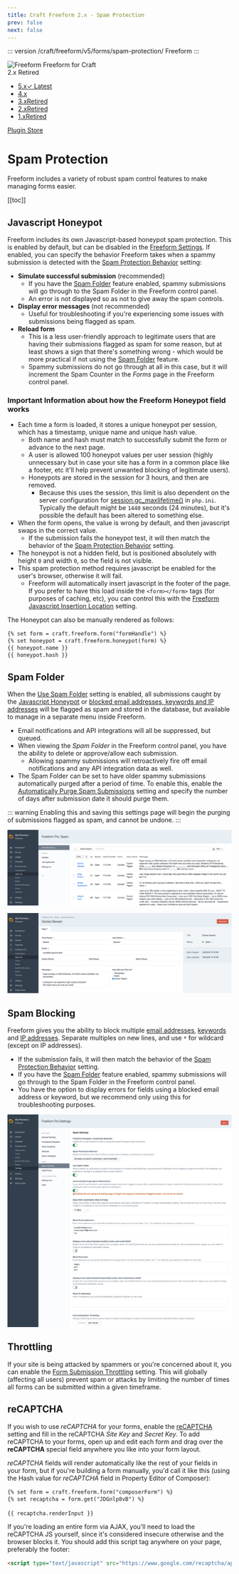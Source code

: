 ```yaml
---
title: Craft Freeform 2.x - Spam Protection
prev: false
next: false
---
```


::: version /craft/freeform/v5/forms/spam-protection/
Freeform
:::

<div id="pr-heading">
    <img src="https://docs.solspace.com/extras/icons/products/freeform-icon.png" alt="Freeform" class="pr-image">
    <span class="pr-name">Freeform</span>
    <span class="pr-category">for Craft</span>
    <div class="pr-v-wrapper">
        <div class="pr-v">
            <span class="pr-v-v">2.x</span>
            <span class="pr-v-type pr-retired">Retired</span>
            <span class="pr-v-arrow arrow down"></span>
        </div>
        <ul class="pr-v-list">
            <li><a href="/craft/freeform/v5/">5.x<span class="pr-v-type pr-latest">✓ Latest</span></a></li>
            <li><a href="/craft/freeform/v4/">4.x</a></li>
            <li><a href="/craft/freeform/v3/">3.x<span class="pr-v-type pr-retired">Retired</span></a></li>
            <li><a href="/craft/freeform/v2/">2.x<span class="pr-v-type pr-retired">Retired</span></a></li>
            <li><a href="/craft/freeform/v1/">1.x<span class="pr-v-type pr-retired">Retired</span></a></li>
        </ul>
    </div>
    <div class="pr-buy">
        <a href="https://plugins.craftcms.com/freeform" class="button button-blue"><span class="external-url">Plugin Store</span></a>
    </div>
</div>

<span class="page-section"></span>

# Spam Protection

Freeform includes a variety of robust spam control features to make managing forms easier.


[[toc]]



## Javascript Honeypot

Freeform includes its own Javascript-based honeypot spam protection. This is enabled by default, but can be disabled in the [Freeform Settings](../setup/settings.md#spam-settings). If enabled, you can specify the behavior Freeform takes when a spammy submission is detected with the [Spam Protection Behavior](../setup/settings.md#spam-behavior) setting:

* **Simulate successful submission** (recommended)
  * If you have the [Spam Folder](#spam-folder) feature enabled, spammy submissions will go through to the Spam Folder in the Freeform control panel.
  * An error is not displayed so as not to give away the spam controls.
* **Display error messages** (not recommended)
  * Useful for troubleshooting if you're experiencing some issues with submissions being flagged as spam.
* **Reload form**
  * This is a less user-friendly approach to legitimate users that are having their submissions flagged as spam for some reason, but at least shows a sign that there's something wrong - which would be more practical if not using the [Spam Folder](#spam-folder) feature.
  * Spammy submissions do not go through at all in this case, but it will increment the Spam Counter in the *Forms* page in the Freeform control panel.

### Important Information about how the Freeform Honeypot field works

* Each time a form is loaded, it stores a unique honeypot per session, which has a timestamp, unique name and unique hash value.
  * Both name and hash must match to successfully submit the form or advance to the next page.
  * A user is allowed 100 honeypot values per user session (highly unnecessary but in case your site has a form in a common place like a footer, etc it'll help prevent unwanted blocking of legitimate users).
  * Honeypots are stored in the session for 3 hours, and then are removed.
    * Because this uses the session, this limit is also dependent on the server configuration for [session.gc_maxlifetime()](http://php.net/manual/en/session.configuration.php#ini.session.gc-maxlifetime) in `php.ini`. Typically the default might be `1440` seconds (24 minutes), but it's possible the default has been altered to something else.
* When the form opens, the value is wrong by default, and then javascript swaps in the correct value.
  * If the submission fails the honeypot test, it will then match the behavior of the [Spam Protection Behavior](../setup/settings.md#spam-behavior) setting.
* The honeypot is not a hidden field, but is positioned absolutely with height `0` and width `0`, so the field is not visible.
* This spam protection method requires javascript be enabled for the user's browser, otherwise it will fail.
  * Freeform will automatically insert javascript in the footer of the page. If you prefer to have this load inside the `<form></form>` tags (for purposes of caching, etc), you can control this with the [Freeform Javascript Insertion Location](../setup/settings.md#scripts-location) setting.

The Honeypot can also be manually rendered as follows:

``` twig
{% set form = craft.freeform.form("formHandle") %}  
{% set honeypot = craft.freeform.honeypot(form) %}  
{{ honeypot.name }}  
{{ honeypot.hash }}
```


## Spam Folder

When the [Use Spam Folder](../setup/settings.md#spam-folder) setting is enabled, all submissions caught by the [Javascript Honeypot](#javascript-honeypot) or [blocked email addresses, keywords and IP addresses](#spam-blocking) will be flagged as spam and stored in the database, but available to manage in a separate menu inside Freeform.

* Email notifications and API integrations will all be suppressed, but queued.
* When viewing the *Spam Folder* in the Freeform control panel, you have the ability to delete or approve/allow each submission.
  * Allowing spammy submissions will retroactively fire off email notifications and any API integration data as well.
* The Spam Folder can be set to have older spammy submissions automatically purged after a period of time. To enable this, enable the [Automatically Purge Spam Submissions](../setup/settings.md#auto-purge-spam) setting and specify the number of days after submission date it should purge them.

::: warning
Enabling this and saving this settings page will begin the purging of submissions flagged as spam, and cannot be undone.
:::

![Spam Folder](../images/cp_submissions-spam-folder.png)

![View and Manage Spam](../images/cp_submissions-spam.png)

## Spam Blocking

Freeform gives you the ability to block multiple [email addresses](../setup/settings.md#block-email), [keywords](../setup/settings.md#block-keywords) and [IP addresses](../setup/settings.md#block-ip). Separate multiples on new lines, and use `*` for wildcard (except on IP addresses).

* If the submission fails, it will then match the behavior of the [Spam Protection Behavior](../setup/settings.md#spam-behavior) setting.
* If you have the [Spam Folder](#spam-folder) feature enabled, spammy submissions will go through to the Spam Folder in the Freeform control panel.
* You have the option to display errors for fields using a blocked email address or keyword, but we recommend only using this for troubleshooting purposes.

![Spam Settings](../images/cp_settings-spam.png)

## Throttling

If your site is being attacked by spammers or you're concerned about it, you can enable the [Form Submission Throttling](../setup/settings.md#throttling) setting. This will globally (affecting all users) prevent spam or attacks by limiting the number of times all forms can be submitted within a given timeframe.


## reCAPTCHA <Badge type="pro" text="Pro" />

If you wish to use *reCAPTCHA* for your forms, enable the [reCAPTCHA](../setup/settings.md#recaptcha) setting and fill in the reCAPTCHA *Site Key* and *Secret Key*. To add reCAPTCHA to your forms, open up and edit each form and drag over the **reCAPTCHA** special field anywhere you like into your form layout.

*reCAPTCHA* fields will render automatically like the rest of your fields in your form, but if you're building a form manually, you'd call it like this (using the Hash value for *reCAPTCHA* field in Property Editor of Composer):

``` twig
{% set form = craft.freeform.form("composerForm") %}
{% set recaptcha = form.get("JDGnlp8vB") %}

{{ recaptcha.renderInput }}
```

If you're loading an entire form via AJAX, you'll need to load the reCAPTCHA JS yourself, since it's considered insecure otherwise and the browser blocks it. You should add this script tag anywhere on your page, preferably the footer:

``` html
<script type="text/javascript" src="https://www.google.com/recaptcha/api.js?render=explicit"></script>
```
